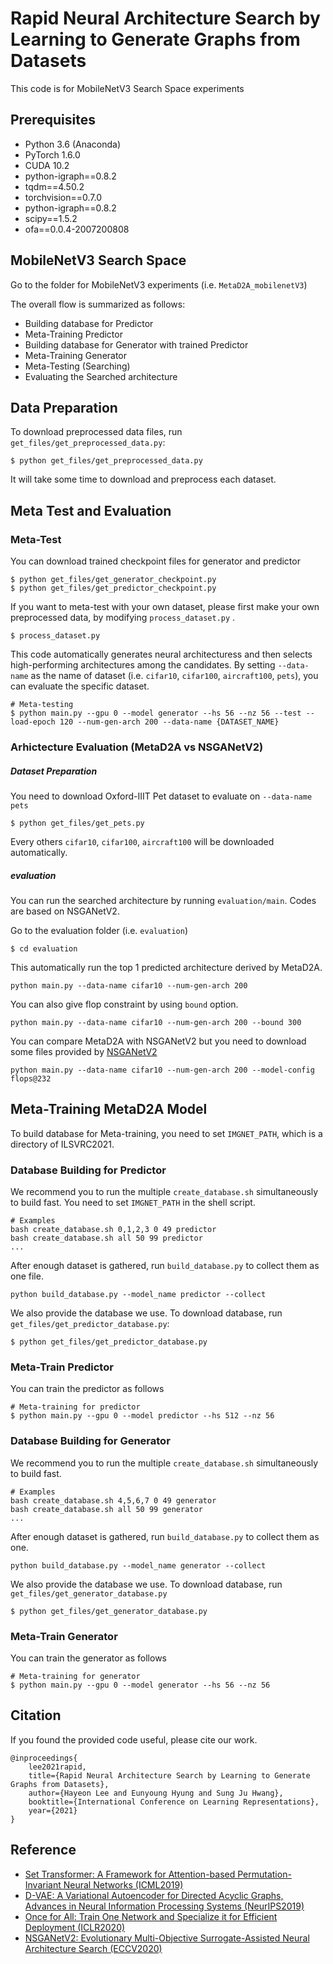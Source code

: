 # Rapid Neural Architecture Search by Learning to Generate Graphs from Datasets
This code is for MobileNetV3 Search Space experiments


## Prerequisites
- Python 3.6 (Anaconda)
- PyTorch 1.6.0
- CUDA 10.2
- python-igraph==0.8.2
- tqdm==4.50.2
- torchvision==0.7.0
- python-igraph==0.8.2
- scipy==1.5.2
- ofa==0.0.4-2007200808


## MobileNetV3 Search Space
Go to the folder for MobileNetV3 experiments (i.e. ```MetaD2A_mobilenetV3```)

The overall flow is summarized as follows:
- Building database for Predictor
- Meta-Training Predictor
- Building database for Generator with trained Predictor
- Meta-Training Generator
- Meta-Testing (Searching)
- Evaluating the Searched architecture


## Data Preparation
To download preprocessed data files, run ```get_files/get_preprocessed_data.py```: 
```shell script
$ python get_files/get_preprocessed_data.py
```
It will take some time to download and preprocess each dataset.


## Meta Test and Evaluation
### Meta-Test

You can download trained checkpoint files for generator and predictor
```shell script
$ python get_files/get_generator_checkpoint.py
$ python get_files/get_predictor_checkpoint.py
```

If you want to meta-test with your own dataset, please first make your own preprocessed data, 
by modifying  ```process_dataset.py``` .
```shell script
$ process_dataset.py
```

This code automatically generates neural architecturess and then 
selects high-performing architectures among the candidates.
By setting ```--data-name``` as the name of dataset (i.e. ```cifar10```, ```cifar100```, ```aircraft100```, ```pets```), 
you can evaluate the specific dataset.

```shell script
# Meta-testing
$ python main.py --gpu 0 --model generator --hs 56 --nz 56 --test --load-epoch 120 --num-gen-arch 200 --data-name {DATASET_NAME}
```

### Arhictecture Evaluation (MetaD2A vs NSGANetV2)
##### Dataset Preparation
You need to download Oxford-IIIT Pet dataset to evaluate on ```--data-name pets```
```shell script
$ python get_files/get_pets.py
```
Every others ```cifar10```, ```cifar100```, ```aircraft100``` will be downloaded automatically.

##### evaluation
You can run the searched architecture by running ```evaluation/main```. Codes are based on NSGANetV2.

Go to the evaluation folder (i.e. ```evaluation```)
```shell script
$ cd evaluation
```

This automatically run the top 1 predicted architecture derived by MetaD2A. 
```shell script
python main.py --data-name cifar10 --num-gen-arch 200
```
You can also give flop constraint by using ```bound``` option. 
```shell script
python main.py --data-name cifar10 --num-gen-arch 200 --bound 300
```

You can compare MetaD2A with NSGANetV2 
but you need to download some files provided 
by [NSGANetV2](https://github.com/human-analysis/nsganetv2)

```shell script
python main.py --data-name cifar10 --num-gen-arch 200 --model-config flops@232
```


## Meta-Training MetaD2A Model
To build database for Meta-training, you need to set ```IMGNET_PATH```, which is a directory of ILSVRC2021.

### Database Building for Predictor
We recommend you to run the multiple ```create_database.sh``` simultaneously to build fast. 
You need to set ```IMGNET_PATH``` in the shell script.
```shell script
# Examples
bash create_database.sh 0,1,2,3 0 49 predictor
bash create_database.sh all 50 99 predictor
...
```
After enough dataset is gathered, run ```build_database.py``` to collect them as one file. 
```shell script
python build_database.py --model_name predictor --collect
```

We also provide the database we use. To download database, run ```get_files/get_predictor_database.py```: 
```shell script
$ python get_files/get_predictor_database.py
```

### Meta-Train Predictor
You can train the predictor as follows
```shell script
# Meta-training for predictor
$ python main.py --gpu 0 --model predictor --hs 512 --nz 56 
```
### Database Building for Generator
We recommend you to run the multiple ```create_database.sh``` simultaneously to build fast.
```shell script
# Examples
bash create_database.sh 4,5,6,7 0 49 generator
bash create_database.sh all 50 99 generator
...
```
After enough dataset is gathered, run ```build_database.py``` to collect them as one. 
```shell script
python build_database.py --model_name generator --collect
```

We also provide the database we use. To download database, run ```get_files/get_generator_database.py``` 
```shell script
$ python get_files/get_generator_database.py
```


### Meta-Train Generator
You can train the generator as follows
```shell script
# Meta-training for generator
$ python main.py --gpu 0 --model generator --hs 56 --nz 56 
```



## Citation
If you found the provided code useful, please cite our work.
```
@inproceedings{
    lee2021rapid,
    title={Rapid Neural Architecture Search by Learning to Generate Graphs from Datasets},
    author={Hayeon Lee and Eunyoung Hyung and Sung Ju Hwang},
    booktitle={International Conference on Learning Representations},
    year={2021}
}
```

## Reference
- [Set Transformer: A Framework for Attention-based Permutation-Invariant Neural Networks (ICML2019)](https://github.com/juho-lee/set_transformer)
- [D-VAE: A Variational Autoencoder for Directed Acyclic Graphs, Advances in Neural Information Processing Systems (NeurIPS2019)](https://github.com/muhanzhang/D-VAE)
- [Once for All: Train One Network and Specialize it for Efficient Deployment (ICLR2020)](https://github.com/mit-han-lab/once-for-all)
- [NSGANetV2: Evolutionary Multi-Objective Surrogate-Assisted Neural Architecture Search (ECCV2020)](https://github.com/human-analysis/nsganetv2)
